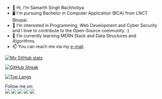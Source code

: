 - 👋 Hi, I’m Samarth Singh Bachhotiya.
- 🖥️ I'm pursuing Bachelor in Computer Application (BCA) from LNCT Bhopal.
- 👀 I’m interested in Programming, Web Development and Cyber Security and I love to contribute to the Open-Source community. :)
- 🌱 I’m currently learning MERN Stack and Data Structures and Algorithms.
- 📫 You can reach me via my [e-mail](mailto:samarthsb@duck.com).

[![My GitHub stats](https://github-readme-stats.vercel.app/api?username=apidboy&theme=github_dark&show_icons=true&count_private=true&hide_border=true&icon_color=ffd707)](https://github.com/ApidBoy)

[![GitHub Streak](https://github-readme-streak-stats.herokuapp.com?user=ApidBoy&theme=dark&date_format=M%20j%5B%2C%20Y%5D&border=0D1117&background=0D1117&fire=FFD707&ring=FFD707&currStreakLabel=FFD707)](https://github.com/ApidBoy)

[![Top Langs](https://github-readme-stats.vercel.app/api/top-langs/?username=apidboy&layout=compact&langs_count=3&theme=github_dark&hide_border=true)](https://github.com/ApidBoy)

<!---
ApidBoy/ApidBoy is a ✨ special ✨ repository because its `README.md` (this file) appears on your GitHub profile.
You can click the Preview link to take a look at your changes.
--->

Follow me on: \
[![](https://img.shields.io/badge/Instagram-3d3d3d?style=flat&logo=instagram)](https://instagram.com/apid_boy)
[![](https://img.shields.io/badge/Twitter-3d3d3d?style=flat&logo=twitter)](https://twitter.com/Apid_Boy)
[![](https://img.shields.io/badge/Reddit-3d3d3d?style=flat&logo=reddit)](https://www.reddit.com/user/apidboy)
[![](https://img.shields.io/badge/Dev.to-3d3d3d?style=flat&logo=dev.to)](https://dev.to/apidboy)
[![](https://img.shields.io/badge/YouTube-3d3d3d?style=flat&logo=youtube)](https://youtube.com/apid_boy)
